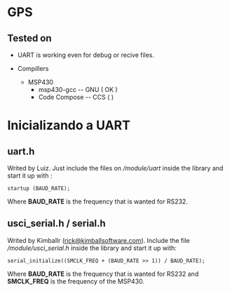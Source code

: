 GPS
===
Tested on
-------------

* UART is working even for debug or recive files.

* Compillers
	* MSP430
		* msp430-gcc -- GNU		( OK )
		* Code Compose -- CCS	(    )
		
# Inicializando a UART

## uart.h

Writed by Luiz. Just include the files on */module/uart* inside the library and start it up with :

	startup (BAUD_RATE);

Where **BAUD_RATE** is the frequency that is wanted for RS232.
	
## usci_serial.h / serial.h

Writed by Kimballr (rick@kimballsoftware.com). Include the file */module/usci_serial.h* inside the library and start it up with:

	serial_initialize((SMCLK_FREQ + (BAUD_RATE >> 1)) / BAUD_RATE);

Where **BAUD_RATE** is the frequency that is wanted for RS232 and **SMCLK_FREQ** is the frequency of the MSP430.
